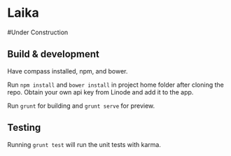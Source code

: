 
# Laika

#Under Construction

## Build & development

Have compass installed, npm, and bower.

Run `npm install` and `bower install` in project home folder after cloning the repo. Obtain your own api key from Linode and add it to the app.

Run `grunt` for building and `grunt serve` for preview.

## Testing

Running `grunt test` will run the unit tests with karma.
